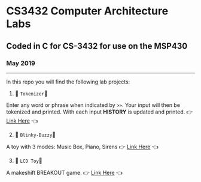 # CS3432 Computer Architecture Labs
## Coded in C for CS-3432 for use on the MSP430
### May 2019
***
In this repo you will find the following lab projects:
1. :diamond_shape_with_a_dot_inside: ``` Tokenizer ```:diamond_shape_with_a_dot_inside:

 Enter any word or phrase when indicated by ``` >> ```. Your input will then be tokenized and printed. With each input **HISTORY** is updated and printed.
:point_right: [Link Here](https://github.com/Imanisima/CS3432-ComputerArchitecture/tree/master/Tokenizer) :point_left:

2. :large_orange_diamond: ``` Blinky-Buzzy ```:large_orange_diamond:

 A toy with 3 modes: Music Box, Piano, Sirens
:point_right: [Link Here](https://github.com/Imanisima/CS3432-ComputerArchitecture/tree/master/Blinky-Buzzy-Toy) :point_left:

3. :large_blue_circle: ``` LCD Toy ```:large_blue_circle:

 A makeshift BREAKOUT game.
:point_right: [Link Here](https://github.com/Imanisima/CS3432-ComputerArchitecture/tree/master/LCD-Toy) :point_left:
